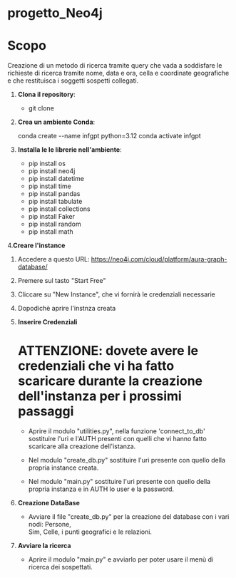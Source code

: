# progetto_Neo4j

# Scopo
Creazione di un metodo di ricerca tramite query che vada a soddisfare le richieste di ricerca tramite nome, data e ora, cella e coordinate geografiche e che restituisca i soggetti sospetti collegati. 

1. **Clona il repository**:
   - git  clone <URL del repository>

2. **Crea un ambiente Conda**:

   conda create --name infgpt python=3.12
   conda activate infgpt

3. **Installa le le librerie nell'ambiente**:
   
    - pip install os
    - pip install neo4j
    - pip install datetime
    - pip install time
    - pip install pandas
    - pip install tabulate
    - pip install collections
    - pip install Faker
    - pip install random
    - pip install math

4.**Creare l'instance**
   1. Accedere a questo URL: https://neo4j.com/cloud/platform/aura-graph-database/
   2. Premere sul tasto "Start Free"
   3. Cliccare su "New Instance", che vi fornirà le credenziali necessarie
   4. Dopodichè aprire l'instnza creata

5. **Inserire Credenziali**

   # ATTENZIONE: dovete avere le credenziali che vi ha fatto scaricare durante la creazione dell'instanza per i prossimi passaggi

   - Aprire il modulo "utilities.py", nella funzione 'connect_to_db' sostituire l'uri e l'AUTH presenti con quelli che vi hanno       fatto scaricare alla creazione dell'istanza.

   - Nel modulo "create_db.py" sostituire l'uri presente con quello della propria instance creata.
  
   - Nel modulo "main.py" sostituire l'uri presente con quello della propria instanza e in AUTH lo user e la password.

7. **Creazione DataBase**
   - Avviare il file "create_db.py" per la creazione del database con i vari nodi: Persone,     
     Sim, Celle, i punti geografici e le relazioni.

8. **Avviare la ricerca**
   - Aprire il modulo "main.py" e avviarlo per poter usare il menù di ricerca dei sospettati.
   

   


    
